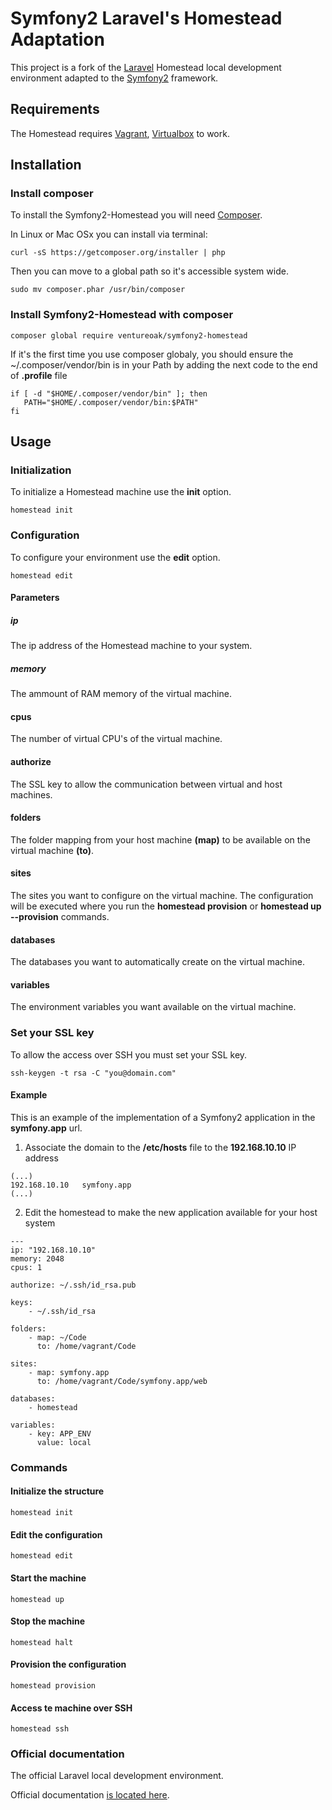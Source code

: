 # Symfony2 Laravel's Homestead Adaptation

This project is a fork of the [Laravel](http://laravel.com/) Homestead local development environment adapted to the [Symfony2](http://symfony.com/) framework.

## Requirements

The Homestead requires [Vagrant](http://vagrantup.com), [Virtualbox](http://virtualbox.org) to work.

## Installation

### Install composer

To install the Symfony2-Homestead you will need [Composer](http://getcomposer.org).

In Linux or Mac OSx you can install via terminal:

```
curl -sS https://getcomposer.org/installer | php
```

Then you can move to a global path so it's accessible system wide.

```
sudo mv composer.phar /usr/bin/composer
```

### Install Symfony2-Homestead with composer

```
composer global require ventureoak/symfony2-homestead
```
If it's the first time you use composer globaly, you should ensure the ~/.composer/vendor/bin is in your Path by adding the next code to the end of **.profile** file
```
if [ -d "$HOME/.composer/vendor/bin" ]; then
   PATH="$HOME/.composer/vendor/bin:$PATH"
fi
```

## Usage

### Initialization

To initialize a Homestead machine use the **init** option.

```
homestead init
```

### Configuration

To configure your environment use the **edit** option.

```
homestead edit
```

#### Parameters

##### ip

The ip address of the Homestead machine to your system.

##### memory

The ammount of RAM memory of the virtual machine.

#### cpus

The number of virtual CPU's of the virtual machine.

#### authorize

The SSL key to allow the communication between virtual and host machines.

#### folders

The folder mapping from your host machine **(map)** to be available on the virtual machine **(to)**.

#### sites

The sites you want to configure on the virtual machine. The configuration will be executed where you run the **homestead provision** or **homestead up --provision** commands.

#### databases

The databases you want to automatically create on the virtual machine.

#### variables

The environment variables you want available on the virtual machine.

### Set your SSL key

To allow the access over SSH you must set your SSL key.

```
ssh-keygen -t rsa -C "you@domain.com"
```

#### Example

This is an example of the implementation of a Symfony2 application in the **symfony.app** url.

1. Associate the domain to the **/etc/hosts** file to the **192.168.10.10** IP address

```
(...)
192.168.10.10   symfony.app
(...)
```

2. Edit the homestead to make the new application available for your host system
```
---
ip: "192.168.10.10"
memory: 2048
cpus: 1

authorize: ~/.ssh/id_rsa.pub

keys:
    - ~/.ssh/id_rsa

folders:
    - map: ~/Code
      to: /home/vagrant/Code

sites:
    - map: symfony.app
      to: /home/vagrant/Code/symfony.app/web

databases:
    - homestead

variables:
    - key: APP_ENV
      value: local
```

### Commands

#### Initialize the structure

```
homestead init
```

#### Edit the configuration

```
homestead edit
```

#### Start the machine

```
homestead up
```

#### Stop the machine

```
homestead halt
```

#### Provision the configuration

```
homestead provision
```

#### Access te machine over SSH

```
homestead ssh
```

### Official documentation

The official Laravel local development environment.

Official documentation [is located here](http://laravel.com/docs/homestead?version=4.2).